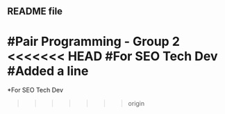 ## README file
#Pair Programming - Group 2
<<<<<<< HEAD
#For SEO Tech Dev
#Added a line
=======
*For SEO Tech Dev
>>>>>>> origin
